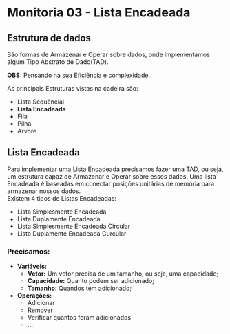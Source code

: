 # Monitoria 03 - Lista Encadeada


## Estrutura de dados
São formas de Armazenar e Operar sobre dados, onde implementamos algum Tipo Abstrato de Dado(TAD).


**OBS:** Pensando na sua Eficiência e complexidade.

As principais Estruturas vistas na cadeira são:
* Lista Sequêncial
* **Lista Encadeada** 
* Fila
* Pilha
* Arvore

## Lista Encadeada
Para implementar uma Lista Encadeada precisamos fazer uma TAD, ou seja, um estrutura capaz de Armazenar e Operar sobre esses dados. Uma lista Encadeada é baseadas em conectar posições unitárias de memória para armazenar nossos dados.
<br>
Existem 4 tipos de Listas Encadeadas:
* Lista Simplesmente Encadeada
* Lista Duplamente Encadeada
* Lista Simplesmente Encadeada Circular
* Lista Duplamente Encadeada Curcular


### Precisamos:
* **Variáveis:**
    * **Vetor:** Um vetor precisa de um tamanho, ou seja, uma capadidade;
    * **Capacidade:** Quanto podem ser adicionado;
    * **Tamanho:** Quandos tem adicionado;
* **Operações:**
    * Adicionar
    * Remover
    * Verificar quantos foram adicionados
    * ...